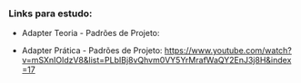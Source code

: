 ### Links para estudo:
- Adapter Teoria - Padrões de Projeto:

- Adapter Prática - Padrões de Projeto: https://www.youtube.com/watch?v=mSXnIOldzV8&list=PLbIBj8vQhvm0VY5YrMrafWaQY2EnJ3j8H&index=17